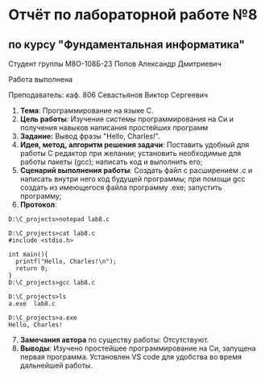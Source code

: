 # Отчёт по лабораторной работе №8
## по курсу "Фундаментальная информатика"

Студент группы М8О-108Б-23 Попов Александр Дмитриевич

Работа выполнена

Преподаватель: каф. 806 Севастьянов Виктор Сергеевич

1. **Тема**: Программирование на языке C.
2. **Цель работы**: Изучение системы программирования на Си и получения навыков написания простейших программ
3. **Задание:** Вывод фразы "Hello, Charles!".
4. **Идея, метод, алгоритм решения задачи**: Поставить удобный для работы C редактор при желании; установить необходимые для работы пакеты (gcc); написать код и выполнить его;
5. **Сценарий выполнения работы**: Создать файл с расширением .c и написать внутри него код будущей программы; при помощи gcc создать из имеющегося файла программу .exe; запустить программу;
6. **Протокол**:
```
D:\C_projects>notepad lab8.c

D:\C_projects>cat lab8.c
#include <stdio.h>

int main(){
  printf("Hello, Charles!\n");
  return 0;
}
D:\C_projects>gcc lab8.c

D:\C_projects>ls
a.exe  lab8.c

D:\C_projects>a.exe
Hello, Charles!
```
7. **Замечания автора** по существу работы: Отсутствуют.
8. **Выводы**: Изучено простейшее программирование на Си, запущена первая программа. Установлен VS code для удобства во время дальнейшей работы.
